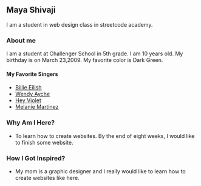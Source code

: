 ## Maya Shivaji

I am a student in web design class in streetcode academy.

### About me
I am a student at Challenger School in 5th grade. I am 10 years old. My birthday is on March 23,2009.
My favorite color is Dark Green.
#### My Favorite Singers
* [Billie Eilish](https://www.billieeilish.com)                      
* [Wendy Ayche](https://www.youtube.com/channel/UCD9PZYV5heAevh9vrsYmt1g)
* [Hey Violet](https://www.heyviolet.com)
* [Melanie Martinez](https://www.youtube.com/channel/UC2YnEq5Fc5_zEO6bo0oNzCQ)
### Why Am I Here?
* To learn how to create websites. By the end of eight weeks, I would like to finish some website.
### How I Got Inspired?
* My mom is a graphic designer and I really would like to learn how to create websites like here.
